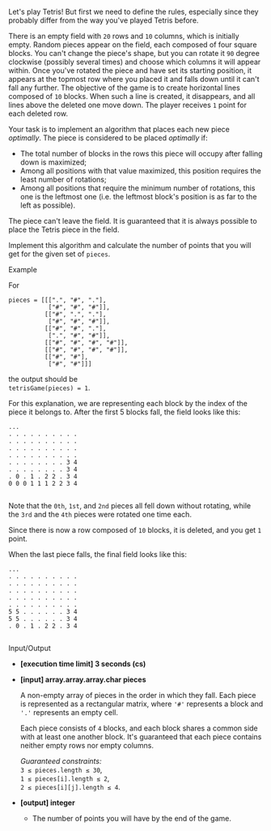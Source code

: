
Let's play Tetris! But first we need to define the rules, especially since they probably differ from the way you've played Tetris before.

There is an empty field with  `20`  rows and  `10`  columns, which is initially empty. Random pieces appear on the field, each composed of four square blocks. You can't change the piece's shape, but you can rotate it  `90`  degree clockwise (possibly several times) and choose which columns it will appear within. Once you've rotated the piece and have set its starting position, it appears at the topmost row where you placed it and falls down until it can't fall any further. The objective of the game is to create horizontal lines composed of  `10`  blocks. When such a line is created, it disappears, and all lines above the deleted one move down. The player receives  `1`  point for each deleted row.

Your task is to implement an algorithm that places each new piece  _optimally_. The piece is considered to be placed  _optimally_  if:

-   The total number of blocks in the rows this piece will occupy after falling down is maximized;
-   Among all positions with that value maximized, this position requires the least number of rotations;
-   Among all positions that require the minimum number of rotations, this one is the leftmost one (i.e. the leftmost block's position is as far to the left as possible).

The piece can't leave the field. It is guaranteed that it is always possible to place the Tetris piece in the field.

Implement this algorithm and calculate the number of points that you will get for the given set of  `pieces`.

Example

For

```
pieces = [[[".", "#", "."], 
           ["#", "#", "#"]],
          [["#", ".", "."], 
           ["#", "#", "#"]],
          [["#", "#", "."], 
           [".", "#", "#"]],
          [["#", "#", "#", "#"]],
          [["#", "#", "#", "#"]],
          [["#", "#"], 
           ["#", "#"]]]

```

the output should be  
`tetrisGame(pieces) = 1`.

For this explanation, we are representing each block by the index of the piece it belongs to. After the first 5 blocks fall, the field looks like this:

```
...
. . . . . . . . . .
. . . . . . . . . .
. . . . . . . . . .
. . . . . . . . . .
. . . . . . . . 3 4
. . . . . . . . 3 4
. 0 . 1 . 2 2 . 3 4
0 0 0 1 1 1 2 2 3 4


```

Note that the  `0th`,  `1st`, and  `2nd`  pieces all fell down without rotating, while the  `3rd`  and the  `4th`  pieces were rotated one time each.

Since there is now a row composed of  `10`  blocks, it is deleted, and you get  `1`  point.

When the last piece falls, the final field looks like this:

```
...
. . . . . . . . . .
. . . . . . . . . .
. . . . . . . . . .
. . . . . . . . . .
. . . . . . . . . .
5 5 . . . . . . 3 4
5 5 . . . . . . 3 4
. 0 . 1 . 2 2 . 3 4


```

Input/Output

-   **[execution time limit] 3 seconds (cs)**
    
-   **[input] array.array.array.char pieces**
    
    A non-empty array of pieces in the order in which they fall. Each piece is represented as a rectangular matrix, where  `'#'`  represents a block and  `'.'`  represents an empty cell.
    
    Each piece consists of  `4`  blocks, and each block shares a common side with at least one another block. It's guaranteed that each piece contains neither empty rows nor empty columns.
    
    _Guaranteed constraints:_  
    `3 ≤ pieces.length ≤ 30`,  
    `1 ≤ pieces[i].length ≤ 2`,  
    `2 ≤ pieces[i][j].length ≤ 4`.
    
-   **[output] integer**
    
    -   The number of points you will have by the end of the game.